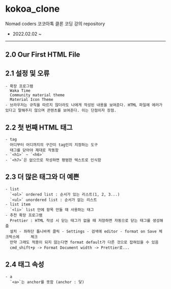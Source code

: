 # kokoa_clone

Nomad coders 코코아톡 클론 코딩 강의 repository

- 2022.02.02 ~

---

## 2.0 Our First HTML File

## 2.1 설정 및 오류

    - 확장 프로그램
      Waka Time
      Community material theme
      Material Icon Theme
    - 브라우저는 규칙을 따르지 않더라도 나에게 작성된 내용을 보여준다. HTML 파일에 에러가 있다고 말해주지 않으며 콘텐츠를 보여준다. 이는 단점이자 장점.

## 2.2 첫 번째 HTML 태그

    - tag
      어디부터 어디까지의 구간이 tag인지 지정하는 도구
      태그를 닫아야 제대로 작동함
    - `<h1>` ~ `<h6>`
    - `<h7>`은 없으므로 작성하면 평범한 텍스트로 인식함

## 2.3 더 많은 태그와 더 예쁜

    - list
      `<ol>` ordered list : 순서가 있는 리스트(1, 2, 3...)
      `<ul>` unordered list : 순서가 없는 리스트
    - list item
      `<li>` list 안에 항목 만들 때 사용하는 태그
    - 추천 확장 프로그램
      Prettier : HTML 작성 시 닫는 태그가 없을 때 저장하면 자동으로 닫는 태그를 생성해 줌
      설치 - 좌하단 톱니바퀴 클릭 - Settings - 검색에 editor - format on Save 체크박스에     체크
      만약 그래도 적용이 되지 않는다면 format default가 다른 것으로 잡혀있을 수 있음
      cmd_shift+p -> Format Document width -> Prettier로...

## 2.4 태그 속성

    - a
      `<a>`는 anchor를 뜻함 (anchor : 닻)
